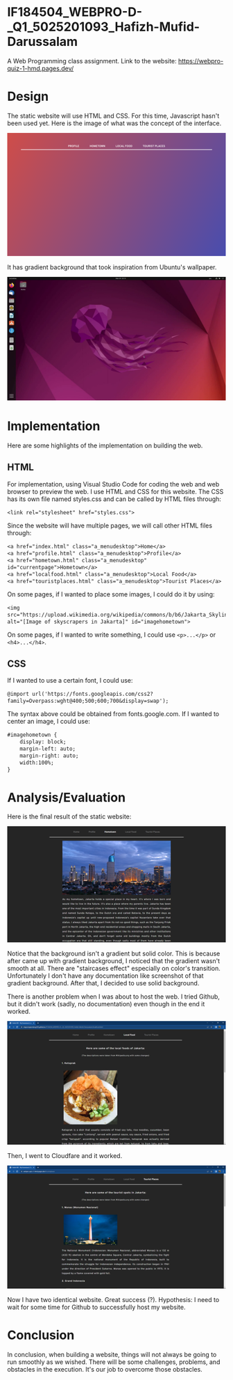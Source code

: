 # IF184504_WEBPRO-D-_Q1_5025201093_Hafizh-Mufid-Darussalam
A Web Programming class assignment.
Link to the website: https://webpro-quiz-1-hmd.pages.dev/

# Design
The static website will use HTML and CSS. For this time, Javascript hasn't been used yet. Here is the image of what was the concept of the interface. 

![image](2.png)

It has gradient background that took inspiration from Ubuntu's wallpaper.

![image](1.png)

# Implementation
Here are some highlights of the implementation on building the web.
## HTML
For implementation, using Visual Studio Code for coding the web and web browser to preview the web. I use HTML and CSS for this website. The CSS has its own file named styles.css and can be called by HTML files through:
```
<link rel="stylesheet" href="styles.css">
```
Since the website will have multiple pages, we will call other HTML files through:
```
<a href="index.html" class="a_menudesktop">Home</a>
<a href="profile.html" class="a_menudesktop">Profile</a>
<a href="hometown.html" class="a_menudesktop" id="currentpage">Hometown</a>
<a href="localfood.html" class="a_menudesktop">Local Food</a>
<a href="touristplaces.html" class="a_menudesktop">Tourist Places</a>
```
On some pages, if I wanted to place some images, I could do it by using:
```
<img src="https://upload.wikimedia.org/wikipedia/commons/b/b6/Jakarta_Skyline_Part_2.jpg"  alt="[Image of skyscrapers in Jakarta]" id="imagehometown">
```
On some pages, if I wanted to write something, I could use ```<p>...</p>``` or ```<h4>...</h4>```.
## CSS
If I wanted to use a certain font, I could use:
```
@import url('https://fonts.googleapis.com/css2?family=Overpass:wght@400;500;600;700&display=swap');
```
The syntax above could be obtained from fonts.google.com. If I wanted to center an image, I could use:
```
#imagehometown {
    display: block;
    margin-left: auto;
    margin-right: auto;
    width:100%;
}
```

# Analysis/Evaluation
Here is the final result of the static website:

![image](3.png)

Notice that the background isn't a gradient but solid color. This is because after came up with gradient background, I noticed that the gradient wasn't smooth at all. There are "staircases effect" especially on color's transition. Unfortunately I don't have any documentation like screenshot of that gradient background. After that, I decided to use solid background. 

There is another problem when I was about to host the web. I tried Github, but it didn't work (sadly, no documentation) even though in the end it worked.

![image](4.png)

Then, I went to Cloudfare and it worked.

![image](5.png)

Now I have two identical website. Great success (?). Hypothesis: I need to wait for some time for Github to successfully host my website.
# Conclusion
In conclusion, when building a website, things will not always be going to run smoothly as we wished. There will be some challenges, problems, and obstacles in the execution. It's our job to overcome those obstacles.
